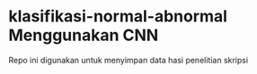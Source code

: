 # klasifikasi-normal-abnormal Menggunakan CNN
Repo ini digunakan untuk menyimpan data hasi penelitian skripsi 
